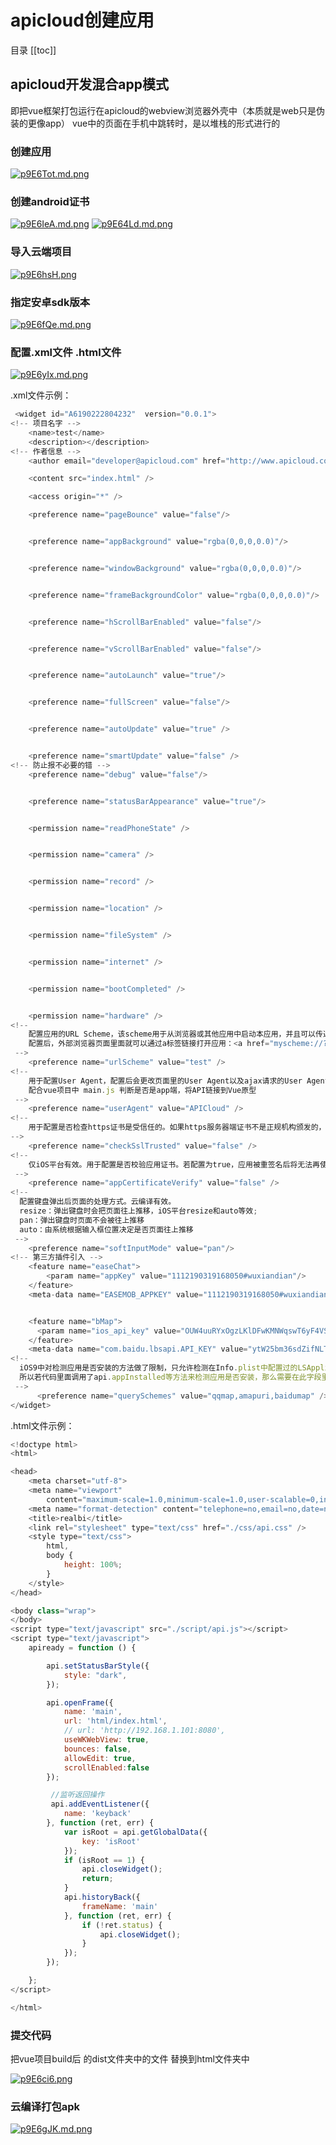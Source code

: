 # apicloud创建应用

目录
[[toc]]

## apicloud开发混合app模式

即把vue框架打包运行在apicloud的webview浏览器外壳中（本质就是web只是伪装的更像app）
vue中的页面在手机中跳转时，是以堆栈的形式进行的

### 创建应用

[![p9E6Tot.md.png](https://s1.ax1x.com/2023/04/21/p9E6Tot.md.png)](https://imgse.com/i/p9E6Tot)

### 创建android证书

[![p9E6IeA.md.png](https://s1.ax1x.com/2023/04/21/p9E6IeA.md.png)](https://imgse.com/i/p9E6IeA)
[![p9E64Ld.md.png](https://s1.ax1x.com/2023/04/21/p9E64Ld.md.png)](https://imgse.com/i/p9E64Ld)

### 导入云端项目

[![p9E6hsH.png](https://s1.ax1x.com/2023/04/21/p9E6hsH.png)](https://imgse.com/i/p9E6hsH)

### 指定安卓sdk版本

[![p9E6fQe.md.png](https://s1.ax1x.com/2023/04/21/p9E6fQe.md.png)](https://imgse.com/i/p9E6fQe)

### 配置.xml文件 .html文件

[![p9E6yIx.md.png](https://s1.ax1x.com/2023/04/21/p9E6yIx.md.png)](https://imgse.com/i/p9E6yIx)

.xml文件示例：
```js
 <widget id="A6190222804232"  version="0.0.1">
<!-- 项目名字 -->
    <name>test</name>
    <description></description>
<!-- 作者信息 -->
    <author email="developer@apicloud.com" href="http://www.apicloud.com">Developer</author>

    <content src="index.html" />

    <access origin="*" />

    <preference name="pageBounce" value="false"/>


    <preference name="appBackground" value="rgba(0,0,0,0.0)"/>


    <preference name="windowBackground" value="rgba(0,0,0,0.0)"/>


    <preference name="frameBackgroundColor" value="rgba(0,0,0,0.0)"/>


    <preference name="hScrollBarEnabled" value="false"/>


    <preference name="vScrollBarEnabled" value="false"/>


    <preference name="autoLaunch" value="true"/>


    <preference name="fullScreen" value="false"/>


    <preference name="autoUpdate" value="true" />


    <preference name="smartUpdate" value="false" />
<!-- 防止报不必要的错 -->
    <preference name="debug" value="false"/>


    <preference name="statusBarAppearance" value="true"/>


    <permission name="readPhoneState" />


    <permission name="camera" />


    <permission name="record" />


    <permission name="location" />


    <permission name="fileSystem" />


    <permission name="internet" />


    <permission name="bootCompleted" />


    <permission name="hardware" />
<!--
    配置应用的URL Scheme，该scheme用于从浏览器或其他应用中启动本应用，并且可以传递参数数据。此字段云编译有效
    配置后，外部浏览器页面里面就可以通过a标签链接打开应用：<a href="myscheme://?param1=xxx&param2=xxx">测试打开应用</a>
 -->
    <preference name="urlScheme" value="test" />
<!--
    用于配置User Agent，配置后会更改页面里的User Agent以及ajax请求的User Agent。云编译有效。
    配合vue项目中 main.js 判断是否是app端，将API链接到Vue原型
 -->
    <preference name="userAgent" value="APICloud" />
<!--
    用于配置是否检查https证书是受信任的。如果https服务器端证书不是正规机构颁发的，则需要配置false，否则应用将无法访问数据。
-->
    <preference name="checkSslTrusted" value="false" />
<!--
    仅iOS平台有效。用于配置是否校验应用证书。若配置为true，应用被重签名后将无法再使用。
 -->
    <preference name="appCertificateVerify" value="false" />
<!--
  配置键盘弹出后页面的处理方式。云编译有效。
  resize：弹出键盘时会把页面往上推移，iOS平台resize和auto等效;
  pan：弹出键盘时页面不会被往上推移
  auto：由系统根据输入框位置决定是否页面往上推移
 -->
    <preference name="softInputMode" value="pan"/>
<!-- 第三方插件引入 -->
    <feature name="easeChat">
        <param name="appKey" value="1112190319168050#wuxiandian"/>
    </feature>
    <meta-data name="EASEMOB_APPKEY" value="1112190319168050#wuxiandian"/>


    <feature name="bMap">
      <param name="ios_api_key" value="OUW4uuRYxOgzLKlDFwKMNWqswT6yF4VS" />
    </feature>
    <meta-data name="com.baidu.lbsapi.API_KEY" value="ytW25bm36sdZifNLTBOysU2yCNrvIRjS"/>
<!--
  iOS9中对检测应用是否安装的方法做了限制，只允许检测在Info.plist中配置过的LSApplicationQueriesSchemes字段（即白名单列表）里面的应用。
  所以若代码里面调用了api.appInstalled等方法来检测应用是否安装，那么需要在此字段里面配置被检测应用的URL Scheme才能得到期望的结果。此字段云编译有效。
 -->
      <preference name="querySchemes" value="qqmap,amapuri,baidumap" />
</widget>
```

.html文件示例：
```js
<!doctype html>
<html>

<head>
    <meta charset="utf-8">
    <meta name="viewport"
        content="maximum-scale=1.0,minimum-scale=1.0,user-scalable=0,initial-scale=1.0,width=device-width" />
    <meta name="format-detection" content="telephone=no,email=no,date=no,address=no">
    <title>realbi</title>
    <link rel="stylesheet" type="text/css" href="./css/api.css" />
    <style type="text/css">
        html,
        body {
            height: 100%;
        }
    </style>
</head>

<body class="wrap">
</body>
<script type="text/javascript" src="./script/api.js"></script>
<script type="text/javascript">
    apiready = function () {

        api.setStatusBarStyle({
            style: "dark",
        });

        api.openFrame({
            name: 'main',
            url: 'html/index.html',
            // url: 'http://192.168.1.101:8080',
            useWKWebView: true,
            bounces: false,
            allowEdit: true,
            scrollEnabled:false
        });

         //监听返回操作
         api.addEventListener({
            name: 'keyback'
        }, function (ret, err) {
            var isRoot = api.getGlobalData({
                key: 'isRoot'
            });
            if (isRoot == 1) {
                api.closeWidget();
                return;
            }
            api.historyBack({
                frameName: 'main'
            }, function (ret, err) {
                if (!ret.status) {
                    api.closeWidget();
                }
            });
        });

    };
</script>

</html>
```

### 提交代码
把vue项目build后 的dist文件夹中的文件 替换到html文件夹中

[![p9E6ci6.png](https://s1.ax1x.com/2023/04/21/p9E6ci6.png)](https://imgse.com/i/p9E6ci6)


### 云编译打包apk

[![p9E6gJK.md.png](https://s1.ax1x.com/2023/04/21/p9E6gJK.md.png)](https://imgse.com/i/p9E6gJK)

